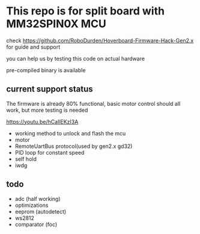 # This repo is for split board with MM32SPIN0X MCU

 check https://github.com/RoboDurden/Hoverboard-Firmware-Hack-Gen2.x for guide and support

 you can help us by testing this code on actual hardware

 pre-compiled binary is available
 
## current support status

The firmware is already 80% functional, basic motor control should all work, but more testing is needed

https://youtu.be/hCaIlEKzI3A

* working method to unlock and flash the mcu
* motor
* RemoteUartBus protocol(used by gen2.x gd32)
* PID loop for constant speed
* self hold
* iwdg
## todo
* adc (half working)
* optimizations
* eeprom (autodetect)
* ws2812
* comparator (foc)
